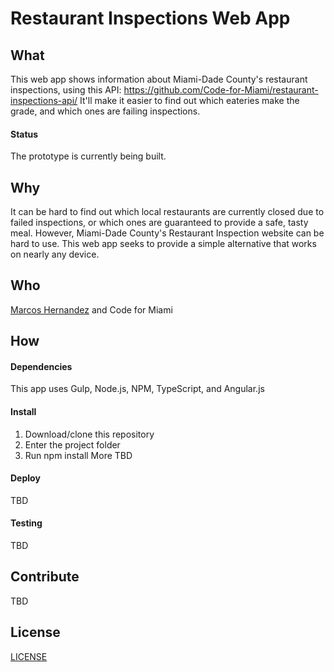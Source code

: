 # Restaurant Inspections Web App
## What
This web app shows information about Miami-Dade County's restaurant inspections, using this API: https://github.com/Code-for-Miami/restaurant-inspections-api/ It'll make it easier to find out which eateries make the grade, and which ones are failing inspections. 

#### Status
The prototype is currently being built.

## Why
It can be hard to find out which local restaurants are currently closed due to failed inspections, or which ones are guaranteed to provide a safe, tasty meal. However, Miami-Dade County's Restaurant Inspection website can be hard to use. This web app seeks to provide a simple alternative that works on nearly any device.

## Who
[Marcos Hernandez](https://github.com/marcoslhc) and Code for Miami


## How
#### Dependencies
This app uses Gulp, Node.js, NPM, TypeScript, and Angular.js

#### Install
1. Download/clone this repository
2. Enter the project folder
3. Run npm install 
More TBD

#### Deploy
TBD


#### Testing
TBD

## Contribute
TBD

## License
[LICENSE](https://github.com/Code-for-Miami/restaurant-inspections-webapp/blob/master/LICENSE)